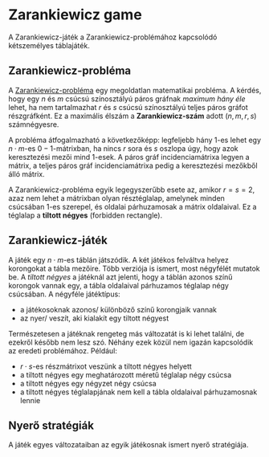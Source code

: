 # Zarankiewicz game

A Zarankiewicz-játék a Zarankiewicz-problémához kapcsolódó kétszemélyes táblajáték.

## Zarankiewicz-probléma

A [Zarankiewicz-probléma](https://en.wikipedia.org/wiki/Zarankiewicz_problem) egy megoldatlan matematikai probléma. A kérdés, hogy egy $n$ és $m$ csúcsú színosztályú páros gráfnak *maximum hány éle* lehet, ha nem tartalmazhat $r$ és $s$ csúcsú színosztályú teljes páros gráfot részgráfként. Ez a maximális élszám a **Zarankiewicz-szám** adott ($n, m, r, s$) számnégyesre.

A probléma átfogalmazható a következőképp: legfeljebb hány $1$-es lehet egy $n\cdot m$-es $0-1$-mátrixban, ha nincs $r$ sora és $s$ oszlopa úgy, hogy azok keresztezési mezői mind $1$-esek. A páros gráf incidenciamátrixa legyen a mátrix, a teljes páros gráf incidenciamátrixa pedig a keresztezési mezőkből álló mátrix.

A Zarankiewicz-probléma egyik legegyszerűbb esete az, amikor $r=s=2$, azaz nem lehet a mátrixban olyan résztéglalap, amelynek minden csúcsában $1$-es szerepel, és oldalai párhuzamosak a mátrix oldalaival. Ez a téglalap a **tiltott négyes** (forbidden rectangle).


## Zarankiewicz-játék

A játék egy $n\cdot m$-es táblán játszódik. A két játékos felváltva helyez korongokat a tábla mezőire. Több verziója is ismert, most négyfélét mutatok be. A *tiltott négyes* a játéknál azt jelenti, hogy a táblán azonos színű korongok vannak egy, a tábla oldalaival párhuzamos téglalap négy csúcsában. A négyféle játéktípus:

- a játékosoknak azonos/ különböző színű korongjaik vannak
- az nyer/ veszít, aki kialakít egy tiltott négyest

Természetesen a játéknak rengeteg más változatát is ki lehet találni, de ezekről később nem lesz szó. Néhány ezek közül nem igazán kapcsolódik az eredeti problémához. Például:

- $r\cdot s$-es részmátrixot veszünk a tiltott négyes helyett
- a tiltott négyes egy meghatározott méretű téglalap négy csúcsa
- a tiltott négyes egy négyzet négy csúcsa
- a tiltott négyes téglalapjának nem kell a tábla oldalaival párhuzamosnak lennie


## Nyerő stratégiák

A játék egyes változataiban az egyik játékosnak ismert nyerő stratégiája.

